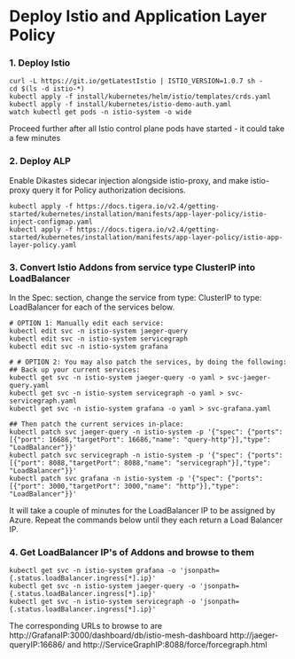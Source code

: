 # Deploy Istio and Application Layer Policy


### 1. Deploy Istio

```
curl -L https://git.io/getLatestIstio | ISTIO_VERSION=1.0.7 sh - 
cd $(ls -d istio-*)
kubectl apply -f install/kubernetes/helm/istio/templates/crds.yaml
kubectl apply -f install/kubernetes/istio-demo-auth.yaml
watch kubectl get pods -n istio-system -o wide
```

Proceed further after all Istio control plane pods have started - it could take a few minutes

### 2. Deploy ALP

Enable Dikastes sidecar injection alongside istio-proxy, and make istio-proxy query it for Policy authorization decisions.
```
kubectl apply -f https://docs.tigera.io/v2.4/getting-started/kubernetes/installation/manifests/app-layer-policy/istio-inject-configmap.yaml
kubectl apply -f https://docs.tigera.io/v2.4/getting-started/kubernetes/installation/manifests/app-layer-policy/istio-app-layer-policy.yaml
```

### 3. Convert Istio Addons from service type ClusterIP into LoadBalancer

In the Spec: section, change the service from type: ClusterIP to type: LoadBalancer for each of the services below.

```
# OPTION 1: Manually edit each service:
kubectl edit svc -n istio-system jaeger-query
kubectl edit svc -n istio-system servicegraph
kubectl edit svc -n istio-system grafana

# # OPTION 2: You may also patch the services, by doing the following:
## Back up your current services:
kubectl get svc -n istio-system jaeger-query -o yaml > svc-jaeger-query.yaml
kubectl get svc -n istio-system servicegraph -o yaml > svc-servicegraph.yaml
kubectl get svc -n istio-system grafana -o yaml > svc-grafana.yaml

## Then patch the current services in-place:
kubectl patch svc jaeger-query -n istio-system -p '{"spec": {"ports": [{"port": 16686,"targetPort": 16686,"name": "query-http"}],"type": "LoadBalancer"}}'
kubectl patch svc servicegraph -n istio-system -p '{"spec": {"ports": [{"port": 8088,"targetPort": 8088,"name": "servicegraph"}],"type": "LoadBalancer"}}'
kubectl patch svc grafana -n istio-system -p '{"spec": {"ports": [{"port": 3000,"targetPort": 3000,"name": "http"}],"type": "LoadBalancer"}}'
```
It will take a couple of minutes for the LoadBalancer IP to be assigned by Azure. Repeat the commands below until they each return a Load Balancer IP.

### 4. Get LoadBalancer IP's of Addons and browse to them
```
kubectl get svc -n istio-system grafana -o 'jsonpath={.status.loadBalancer.ingress[*].ip}'
kubectl get svc -n istio-system jaeger-query -o 'jsonpath={.status.loadBalancer.ingress[*].ip}'
kubectl get svc -n istio-system servicegraph -o 'jsonpath={.status.loadBalancer.ingress[*].ip}'
```

The corresponding URLs to browse to are http://GrafanaIP:3000/dashboard/db/istio-mesh-dashboard http://jaeger-queryIP:16686/ and http://ServiceGraphIP:8088/force/forcegraph.html


